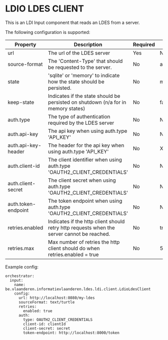 # LDIO LDES CLIENT
This is an LDI Input component that reads an LDES from a server.

The following configuration is supported:

| Property            | Description                                                                                | Required | Default             | Example                       | Supported values                                              |
|---------------------|--------------------------------------------------------------------------------------------|----------|---------------------|-------------------------------|---------------------------------------------------------------|
| url                 | The url of the LDES server                                                                 | Yes      | N/A                 | http://localhost:8080/my-ldes | HTTP and HTTPS urls                                           |
| source-format       | The 'Content-Type' that should be requested to the server.                                 | No       | application/ld+json | application/n-quads           | Any type supported by [Apache Jena](https://jena.apache.org/) |
| state               | 'sqlite' or 'memory' to indicate how the state should be persisted.                        | No       | memory              | sqlite                        | 'sqlite' or 'memory'                                          |
| keep-state          | Indicates if the state should be persisted on shutdown (n/a for in memory states)          | No       | false               | false                         | true or false                                                 |
| auth.type           | The type of authentication required by the LDES server                                     | No       | NO_AUTH             | OAUTH2_CLIENT_CREDENTIALS     | NO_AUTH, API_KEY or OAUTH2_CLIENT_CREDENTIALS                 |
| auth.api-key        | The api key when using auth.type 'API_KEY'                                                 | No       | N/A                 | myKey                         | String                                                        |
| auth.api-key-header | The header for the api key when using auth.type 'API_KEY'                                  | No       | X-API-KEY           | X-API-KEY                     | String                                                        |
| auth.client-id      | The client identifier when using auth.type 'OAUTH2_CLIENT_CREDENTIALS'                     | No       | N/A                 | myId                          | String                                                        |
| auth.client-secret  | The client secret when using auth.type 'OAUTH2_CLIENT_CREDENTIALS'                         | No       | N/A                 | mySecret                      | String                                                        |
| auth.token-endpoint | The token endpoint when using auth.type 'OAUTH2_CLIENT_CREDENTIALS'                        | No       | N/A                 | http://localhost:8000/token   | HTTP and HTTPS urls                                           |
| retries.enabled     | Indicates if the http client should retry http requests when the server cannot be reached. | No       | true                | true                          | true or false                                                 |
| retries.max         | Max number of retries the http client should do when retries.enabled = true                | No       | 5                   | 100                           | Integer                                                       |

Example config:

```agsl
orchestrator:
  input:
    name: be.vlaanderen.informatievlaanderen.ldes.ldi.client.LdioLdesClient
    config:
      url: http://localhost:8080/my-ldes
      sourceFormat: text/turtle
      retries:
        enabled: true
      auth:
        type: OAUTH2_CLIENT_CREDENTIALS
        client-id: clientId
        client-secret: secret
        token-endpoint: http://localhost:8000/token
```